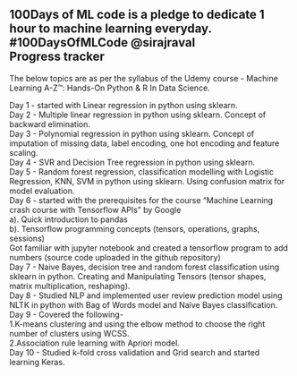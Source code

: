 100Days of ML code is a pledge to dedicate 1 hour to machine learning everyday. #100DaysOfMLCode @sirajraval  
Progress tracker
-----------------
The below topics are as per the syllabus of the Udemy course - Machine Learning A-Z™: Hands-On Python & R In Data Science.
    
Day 1 - started with Linear regression in python using sklearn.  
Day 2 - Multiple linear regression in python using sklearn. Concept of backward elimination.  
Day 3 - Polynomial regression in python using sklearn. Concept of imputation of missing data, label encoding, one hot encoding and feature scaling.  
Day 4 - SVR and Decision Tree regression in python using sklearn.  
Day 5 - Random forest regression, classification modelling with Logistic Regression, KNN, SVM in python using sklearn. Using confusion matrix for model evaluation.  
Day 6 - started with the prerequisites for the course “Machine Learning crash course with Tensorflow APIs” by Google  
a). Quick introduction to pandas  
b). Tensorflow programming concepts (tensors, operations, graphs, sessions)  
Got familiar with jupyter notebook and created a tensorflow program to add numbers (source code uploaded in the github repository)    
Day 7 - Naive Bayes, decision tree and random forest classification using sklearn in python. 
Creating and Manipulating Tensors (tensor shapes, matrix multiplication, reshaping).  
Day 8 - Studied NLP and implemented user review prediction model using NLTK in python with Bag of Words model and Naïve Bayes classification.  
Day 9 - Covered the following-  
1.K-means clustering and using the elbow method to choose the right number of clusters using WCSS.  
2.Association rule learning with Apriori model.  
Day 10 - Studied k-fold cross validation and Grid search and started learning Keras.  
